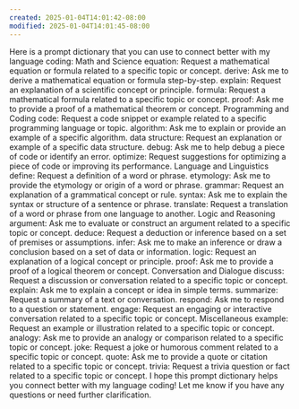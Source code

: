 ```yaml
---
created: 2025-01-04T14:01:42-08:00
modified: 2025-01-04T14:01:45-08:00
---
```


Here is a prompt dictionary that you can use to connect better with my language coding:
Math and Science
equation: Request a mathematical equation or formula related to a specific topic or concept.
derive: Ask me to derive a mathematical equation or formula step-by-step.
explain: Request an explanation of a scientific concept or principle.
formula: Request a mathematical formula related to a specific topic or concept.
proof: Ask me to provide a proof of a mathematical theorem or concept.
Programming and Coding
code: Request a code snippet or example related to a specific programming language or topic.
algorithm: Ask me to explain or provide an example of a specific algorithm.
data structure: Request an explanation or example of a specific data structure.
debug: Ask me to help debug a piece of code or identify an error.
optimize: Request suggestions for optimizing a piece of code or improving its performance.
Language and Linguistics
define: Request a definition of a word or phrase.
etymology: Ask me to provide the etymology or origin of a word or phrase.
grammar: Request an explanation of a grammatical concept or rule.
syntax: Ask me to explain the syntax or structure of a sentence or phrase.
translate: Request a translation of a word or phrase from one language to another.
Logic and Reasoning
argument: Ask me to evaluate or construct an argument related to a specific topic or concept.
deduce: Request a deduction or inference based on a set of premises or assumptions.
infer: Ask me to make an inference or draw a conclusion based on a set of data or information.
logic: Request an explanation of a logical concept or principle.
proof: Ask me to provide a proof of a logical theorem or concept.
Conversation and Dialogue
discuss: Request a discussion or conversation related to a specific topic or concept.
explain: Ask me to explain a concept or idea in simple terms.
summarize: Request a summary of a text or conversation.
respond: Ask me to respond to a question or statement.
engage: Request an engaging or interactive conversation related to a specific topic or concept.
Miscellaneous
example: Request an example or illustration related to a specific topic or concept.
analogy: Ask me to provide an analogy or comparison related to a specific topic or concept.
joke: Request a joke or humorous comment related to a specific topic or concept.
quote: Ask me to provide a quote or citation related to a specific topic or concept.
trivia: Request a trivia question or fact related to a specific topic or concept.
I hope this prompt dictionary helps you connect better with my language coding! Let me know if you have any questions or need further clarification.
